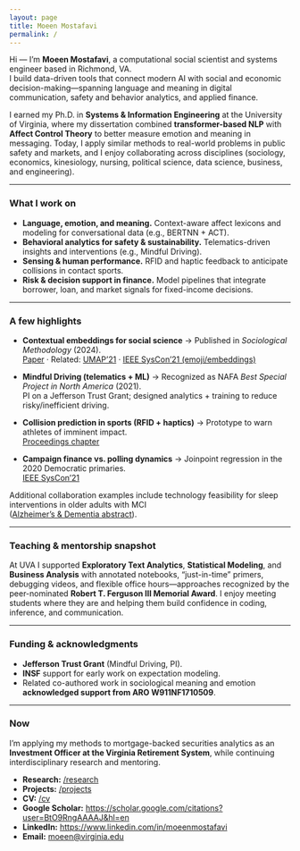 ```yaml
---
layout: page
title: Moeen Mostafavi
permalink: /
---
```


Hi — I’m **Moeen Mostafavi**, a computational social scientist and systems engineer based in Richmond, VA.  
I build data-driven tools that connect modern AI with social and economic decision-making—spanning language and meaning in digital communication, safety and behavior analytics, and applied finance.

I earned my Ph.D. in **Systems & Information Engineering** at the University of Virginia, where my dissertation combined **transformer-based NLP** with **Affect Control Theory** to better measure emotion and meaning in messaging. Today, I apply similar methods to real-world problems in public safety and markets, and I enjoy collaborating across disciplines (sociology, economics, kinesiology, nursing, political science, data science, business, and engineering).

---

### What I work on
- **Language, emotion, and meaning.** Context-aware affect lexicons and modeling for conversational data (e.g., BERTNN + ACT).  
- **Behavioral analytics for safety & sustainability.** Telematics-driven insights and interventions (e.g., Mindful Driving).  
- **Sensing & human performance.** RFID and haptic feedback to anticipate collisions in contact sports.  
- **Risk & decision support in finance.** Model pipelines that integrate borrower, loan, and market signals for fixed-income decisions.

---

### A few highlights
- **Contextual embeddings for social science** → Published in *Sociological Methodology* (2024).  
  [Paper](https://journals.sagepub.com/doi/abs/10.1177/00811750241260729) · Related: [UMAP’21](https://dl.acm.org/doi/abs/10.1145/3450613.3459661) · [IEEE SysCon’21 (emoji/embeddings)](https://ieeexplore.ieee.org/abstract/document/9447137)

- **Mindful Driving (telematics + ML)** → Recognized as NAFA *Best Special Project in North America* (2021).  
  PI on a Jefferson Trust Grant; designed analytics + training to reduce risky/inefficient driving.

- **Collision prediction in sports (RFID + haptics)** → Prototype to warn athletes of imminent impact.  
  [Proceedings chapter](https://link.springer.com/chapter/10.1007/978-3-030-80091-8_47)

- **Campaign finance vs. polling dynamics** → Joinpoint regression in the 2020 Democratic primaries.  
  [IEEE SysCon’21](https://ieeexplore.ieee.org/abstract/document/9483746)

Additional collaboration examples include technology feasibility for sleep interventions in older adults with MCI  
([Alzheimer’s & Dementia abstract](https://alz-journals.onlinelibrary.wiley.com/doi/abs/10.1002/alz.038831)).

---

### Teaching & mentorship snapshot
At UVA I supported **Exploratory Text Analytics**, **Statistical Modeling**, and **Business Analysis** with annotated notebooks, “just-in-time” primers, debugging videos, and flexible office hours—approaches recognized by the peer-nominated **Robert T. Ferguson III Memorial Award**. I enjoy meeting students where they are and helping them build confidence in coding, inference, and communication.

---

### Funding & acknowledgments
- **Jefferson Trust Grant** (Mindful Driving, PI).  
- **INSF** support for early work on expectation modeling.  
- Related co-authored work in sociological meaning and emotion **acknowledged support from ARO W911NF1710509**.

---

### Now
I’m applying my methods to mortgage-backed securities analytics as an **Investment Officer at the Virginia Retirement System**, while continuing interdisciplinary research and mentoring.

- **Research:** [/research](/research)  
- **Projects:** [/projects](/projects)  
- **CV:** [/cv](cv)  
- **Google Scholar:** <https://scholar.google.com/citations?user=BtO9RngAAAAJ&hl=en>  
- **LinkedIn:** <https://www.linkedin.com/in/moeenmostafavi>  
- **Email:** <moeen@virginia.edu>
